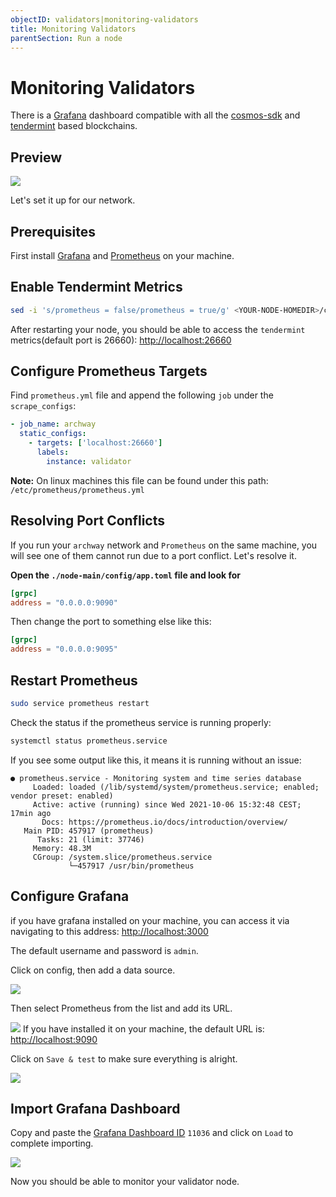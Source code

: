 ```yaml
---
objectID: validators|monitoring-validators
title: Monitoring Validators
parentSection: Run a node
---
```


# Monitoring Validators

There is a [Grafana](https://grafana.com/) dashboard compatible with all the [cosmos-sdk](https://github.com/cosmos/cosmos-sdk) and [tendermint](https://github.com/tendermint/tendermint) based blockchains.

## Preview

![](../assets/cosmos-overview.jpg)

Let's set it up for our network.

## Prerequisites

First install [Grafana](https://grafana.com/) and [Prometheus](https://prometheus.io/) on your machine.

## Enable Tendermint Metrics

```bash
sed -i 's/prometheus = false/prometheus = true/g' <YOUR-NODE-HOMEDIR>/config/config.toml
```

After restarting your node, you should be able to access the `tendermint` metrics(default port is 26660): <http://localhost:26660>

## Configure Prometheus Targets

Find `prometheus.yml` file and append the following `job` under the `scrape_configs`:

```yaml
- job_name: archway
  static_configs:
    - targets: ['localhost:26660']
      labels:
        instance: validator
```

**Note:** On linux machines this file can be found under this path: `/etc/prometheus/prometheus.yml`

## Resolving Port Conflicts

If you run your `archway` network and `Prometheus` on the same machine, you will see one of them cannot run due to a port conflict. Let's resolve it.

**Open the `./node-main/config/app.toml` file and look for**

```toml
[grpc]
address = "0.0.0.0:9090"
```

Then change the port to something else like this:

```toml
[grpc]
address = "0.0.0.0:9095"
```

## Restart Prometheus

```bash
sudo service prometheus restart
```

Check the status if the prometheus service is running properly:

```bash
systemctl status prometheus.service
```

If you see some output like this, it means it is running without an issue:

```
● prometheus.service - Monitoring system and time series database
     Loaded: loaded (/lib/systemd/system/prometheus.service; enabled; vendor preset: enabled)
     Active: active (running) since Wed 2021-10-06 15:32:48 CEST; 17min ago
       Docs: https://prometheus.io/docs/introduction/overview/
   Main PID: 457917 (prometheus)
      Tasks: 21 (limit: 37746)
     Memory: 48.3M
     CGroup: /system.slice/prometheus.service
             └─457917 /usr/bin/prometheus
```

## Configure Grafana

if you have grafana installed on your machine, you can access it via navigating to this address: <http://localhost:3000>

The default username and password is `admin`.

Click on config, then add a data source.

![](../assets/grafana01.png)

Then select Prometheus from the list and add its URL.

![](../assets/grafana02.png)
If you have installed it on your machine, the default URL is: <http://localhost:9090>

Click on `Save & test` to make sure everything is alright.

![](../assets/grafana03.png)

## Import Grafana Dashboard

Copy and paste the [Grafana Dashboard ID](https://grafana.com/grafana/dashboards/11036) `11036` and click on `Load` to complete importing.

![](../assets/grafana04.png)

Now you should be able to monitor your validator node.
